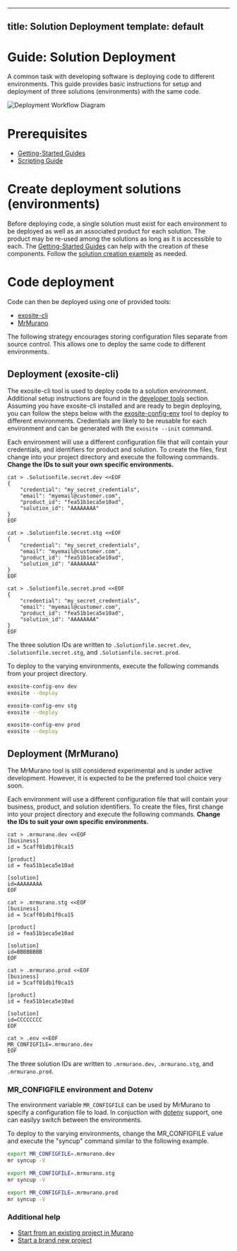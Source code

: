 [modeline]: # ( vim: set fenc=utf-8 spell spl=en tw=0: )
---
title: Solution Deployment
template: default
---

# Guide: Solution Deployment

A common task with developing software is deploying code to different environments.  This guide provides basic instructions for setup and deployment of three solutions (environments) with the same code.

![Deployment Workflow Diagram](../assets/deployment-workflow-diagram.png)

# Prerequisites

* [Getting-Started Guides](../../get-started)
* [Scripting Guide](http://docs.exosite.com/murano/scripting/)

# Create deployment solutions (environments)

Before deploying code, a single solution must exist for each environment to be deployed as well as an associated product for each solution.  The product may be re-used among the solutions as long as it is accessible to each.  The [Getting-Started Guides](../../get-started) can help with the creation of these components.  Follow the [solution creation example](../../get-started/solutions/exampleapp/) as needed.

# Code deployment

Code can then be deployed using one of provided tools:
* [exosite-cli](https://github.com/exosite/exosite-cli)
* [MrMurano](https://github.com/tadpol/MrMurano)

The following strategy encourages storing configuration files separate from source control.  This allows one to deploy the same code to different environments.

## Deployment (exosite-cli)

The exosite-cli tool is used to deploy code to a solution environment.  Additional setup instructions are found in the [developer tools](../../exosite-cli) section.  Assuming you have exosite-cli installed and are ready to begin deploying, you can follow the steps below with the [exosite-config-env](https://raw.githubusercontent.com/quickcougar/exosite-cli/09650a707368548d488d95e31d7da10d2ba45208/bin/exosite-config-env) tool to deploy to different environments.  Credentials are likely to be reusable for each environment and can be generated with the `exosite --init` command.

Each environment will use a different configuration file that will contain your credentials, and identifiers for product and solution.  To create the files, first change into your project directory and execute the following commands.  **Change the IDs to suit your own specific environments.**
```
cat > .Solutionfile.secret.dev <<EOF
{
    "credential": "my_secret_credentials",
    "email": "myemail@customer.com",
    "product_id": "fea51b1eca5e10ad",
    "solution_id": "AAAAAAAA"
}
EOF

cat > .Solutionfile.secret.stg <<EOF
{
    "credential": "my_secret_credentials",
    "email": "myemail@customer.com",
    "product_id": "fea51b1eca5e10ad",
    "solution_id": "AAAAAAAA"
}
EOF

cat > .Solutionfile.secret.prod <<EOF
{
    "credential": "my_secret_credentials",
    "email": "myemail@customer.com",
    "product_id": "fea51b1eca5e10ad",
    "solution_id": "AAAAAAAA"
}
EOF

```

The three solution IDs are written to `.Solutionfile.secret.dev`, `.Solutionfile.secret.stg`, and `.Solutionfile.secret.prod`.

To deploy to the varying environments, execute the following commands from your project directory.
```bash
exosite-config-env dev
exosite --deploy

exosite-config-env stg
exosite --deploy

exosite-config-env prod
exosite --deploy
```

## Deployment (MrMurano)

The MrMurano tool is still considered experimental and is under active development.  However, it is expected to be the preferred tool choice very soon.

Each environment will use a different configuration file that will contain your business, product, and solution identifiers.  To create the files, first change into your project directory and execute the following commands.  **Change the IDs to suit your own specific environments.**
```
cat > .mrmurano.dev <<EOF
[business]
id = 5caff01db1f0ca15

[product]
id = fea51b1eca5e10ad

[solution]
id=AAAAAAAA
EOF

cat > .mrmurano.stg <<EOF
[business]
id = 5caff01db1f0ca15

[product]
id = fea51b1eca5e10ad

[solution]
id=BBBBBBBB
EOF

cat > .mrmurano.prod <<EOF
[business]
id = 5caff01db1f0ca15

[product]
id = fea51b1eca5e10ad

[solution]
id=CCCCCCCC
EOF

cat > .env <<EOF
MR_CONFIGFILE=.mrmurano.dev
EOF
```

The three solution IDs are written to `.mrmurano.dev`, `.mrmurano.stg`, and `.mrmurano.prod`.

### MR_CONFIGFILE environment and Dotenv

The environment variable `MR_CONFIGFILE` can be used by MrMurano to specify a configuration file to load.  In conjuction with [dotenv](https://github.com/bkeepers/dotenv) support, one can easilyy switch between the environments.

To deploy to the varying environments, change the MR_CONFIGFILE value and execute the "syncup" command similar to the following example.
```bash
export MR_CONFIGFILE=.mrmurano.dev
mr syncup -V

export MR_CONFIGFILE=.mrmurano.stg
mr syncup -V

export MR_CONFIGFILE=.mrmurano.prod
mr syncup -V
```
### Additional help
* [Start from an existing project in Murano](https://github.com/tadpol/MrMurano#to-start-from-an-existing-project-in-murano)
* [Start a brand new project](https://github.com/tadpol/MrMurano#to-start-a-brand-new-project)

